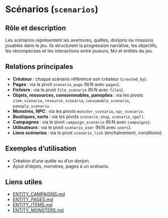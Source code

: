 # Scénarios (`scenarios`)

## Rôle et description
Les scénarios représentent les aventures, quêtes, donjons ou missions jouables dans le jeu. Ils structurent la progression narrative, les objectifs, les récompenses et les interactions entre joueurs, MJ et entités du jeu.

## Relations principales
- **Créateur** : chaque scénario référence son créateur (`created_by`).
- **Pages** : via le pivot `scenario_page` (N:N avec `pages`).
- **Fichiers** : via le pivot `file_scenario` (N:N avec `files`).
- **Objets, ressources, consommables, panoplies** : via les pivots `item_scenario`, `resource_scenario`, `consumable_scenario`, `panoply_scenario`.
- **Monstres, NPC** : via les pivots `monster_scenario`, `npc_scenario`.
- **Boutiques, sorts** : via les pivots `scenario_shop`, `scenario_spell`.
- **Campagnes** : via le pivot `campaign_scenario` (N:N avec `campaigns`).
- **Utilisateurs** : via le pivot `scenario_user` (N:N avec `users`).
- **Liens scénarios** : via le pivot `scenario_link` (enchaînement, conditions).

## Exemples d’utilisation
- Création d’une quête ou d’un donjon.
- Ajout d’objets, monstres, pages à un scénario.

## Liens utiles
- [ENTITY_CAMPAIGNS.md](ENTITY_CAMPAIGNS.md)
- [ENTITY_PAGES.md](ENTITY_PAGES.md)
- [ENTITY_ITEMS.md](ENTITY_ITEMS.md)
- [ENTITY_MONSTERS.md](ENTITY_MONSTERS.md) 